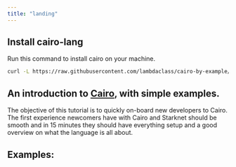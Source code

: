 ```yaml
---
title: "landing"
---
```


## Install cairo-lang
Run this command to install cairo on your machine.
```bash
curl -L https://raw.githubusercontent.com/lambdaclass/cairo-by-example/main/build/installer.sh | bash
```

## An introduction to [Cairo](https://cairo-lang.org/), with simple examples.

The objective of this tutorial is to quickly on-board new developers to Cairo. The first experience newcomers have
with Cairo and Starknet should be smooth and in 15 minutes they should have everything setup and a good overview on what the
language is all about.

## Examples:
